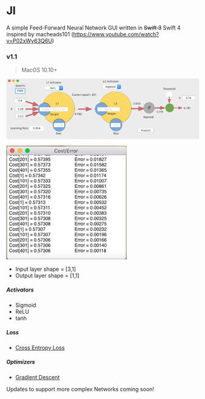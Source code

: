 # JI
A simple Feed-Forward Neural Network GUI written in ~~Swift 3~~ Swift 4 inspired by macheads101 (https://www.youtube.com/watch?v=P02xWy63Q6U)

### v1.1
> MacOS 10.10+

![Screenshot](https://github.com/1Mr-Styler/JI/blob/master/v1.1.jpeg)

![Cost/Error](https://github.com/1Mr-Styler/JI/blob/master/cost.png)

* Input layer shape = [3,1]
* Output layer shape = [1,1]

##### Activators
* Sigmoid
* ReLU
* tanh

##### Loss
* [Cross Entropy Loss](https://en.wikipedia.org/wiki/Cross_entropy)

##### Optimizers
* [Gradient Descent](https://en.wikipedia.org/wiki/Gradient_descent)



Updates to support more complex Networks coming soon!


